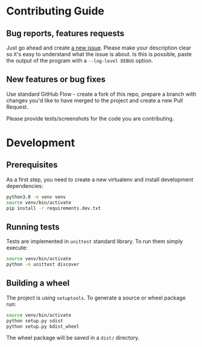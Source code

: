 # Contributing Guide

## Bug reports, features requests

Just go ahead and create [a new issue](issues/new). Please make your
description clear so it's easy to understand what the issue is about.
Is this is possible, paste the output of the program with a
`--log-level DEBUG` option.

## New features or bug fixes

Use standard GitHub Flow - create a fork of this repo, prepare a branch with
changes you'd like to have merged to the project and create a new Pull Request.

Please provide tests/screenshots for the code you are contributing.

# Development

## Prerequisites

As a first step, you need to create a new virtualenv and install development
dependencies:

```bash
python3.8 -m venv venv
source venv/bin/activate
pip install -r requirements.dev.txt

```

## Running tests

Tests are implemented in `unittest` standard library. To run them simply
execute:

```bash
source venv/bin/activate
python -m unittest discover
```

## Building a wheel

The project is using `setuptools`. To generate a source or wheel package run:

```bash
source venv/bin/activate
python setup.py sdist
python setup.py bdist_wheel
```

The wheel package will be saved in a `dist/` directory.
